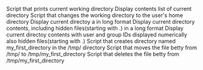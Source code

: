 Script that prints current working directory
Display contents list of current directory
Script that changes the working directory to the user's home directory
Display current directoy a in long format
Display current directory contents, including hidden files(starting with .) in a long format
Display current directoy contents with user and group IDs displayed numerically also hidden files(starting with .)
Script that creates directory named my_first_directory in the /tmp/ directory
Script that moves the file betty from /tmp/ to /tmp/my_first_directory
Script that deletes the file betty from /tmp/my_first_directory
